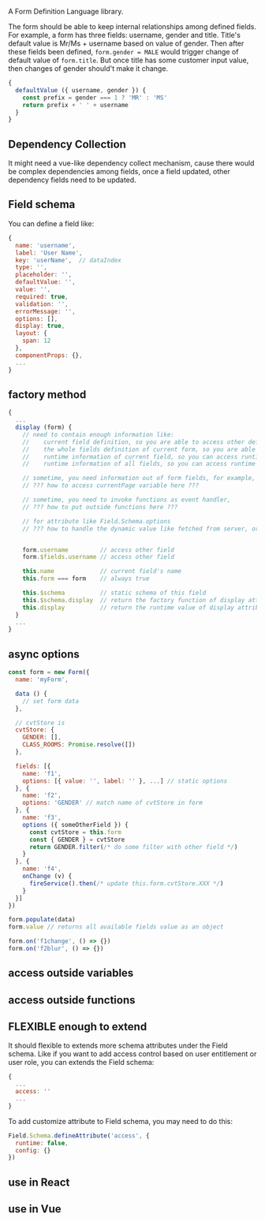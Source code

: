 A Form Definition Language library.

The form should be able to keep internal relationships among defined fields.
For example, a form has three fields: username, gender and title. Title's default value is Mr/Ms + username based on value of gender. Then after these fields been defined, `form.gender = MALE` would trigger change of default value of `form.title`. But once title has some customer input value, then changes of gender should't make it change.

```js
{
  defaultValue ({ username, gender }) {
    const prefix = gender === 1 ? 'MR' : 'MS'
    return prefix + ' ' + username
  }
}
```

## Dependency Collection

It might need a vue-like dependency collect mechanism, cause there would be complex dependencies among fields, once a field updated, other dependency fields need to be updated.


## Field schema

You can define a field like:

```js
{
  name: 'username',
  label: 'User Name',
  key: 'userName',  // dataIndex
  type: '',
  placeholder: '',
  defaultValue: '',
  value: '',
  required: true,
  validation: '',
  errorMessage: '',
  options: [],
  display: true,
  layout: {
    span: 12
  },
  componentProps: {},
  ...
}
```

## factory method

```js
{
  ...
  display (form) {
    // need to contain enough information like:
    //    current field definition, so you are able to access other defined attributes
    //    the whole fields definition of current form, so you are able to access other fields
    //    runtime information of current field, so you can access runtime information like value
    //    runtime information of all fields, so you can access runtime information like value of all the other fields

    // sometime, you need information out of form fields, for example, some fields need to be displayed only when current page is home page
    // ??? how to access currentPage variable here ???

    // sometime, you need to invoke functions as event handler,
    // ??? how to put outside functions here ???

    // for attribute like Field.Schema.options
    // ??? how to handle the dynamic value like fetched from server, or changed by other fields ???


    form.username         // access other field
    form.$fields.username // access other field

    this.name             // current field's name
    this.form === form    // always true

    this.$schema          // static schema of this field
    this.$schema.display  // return the factory function of display attribute of this field
    this.display          // return the runtime value of display attribute of this field
  }
  ...
}
```

## async options

```js
const form = new Form({
  name: 'myForm',

  data () {
    // set form data
  },

  // cvtStore is
  cvtStore: {
    GENDER: [],
    CLASS_ROOMS: Promise.resolve([])
  },

  fields: [{
    name: 'f1',
    options: [{ value: '', label: '' }, ...] // static options
  }, {
    name: 'f2',
    options: 'GENDER' // match name of cvtStore in form
  }, {
    name: 'f3',
    options ({ someOtherField }) {
      const cvtStore = this.form
      const { GENDER } = cvtStore
      return GENDER.filter(/* do some filter with other field */)
    }
  }, {
    name: 'f4',
    onChange (v) {
      fireService().then(/* update this.form.cvtStore.XXX */)
    }
  }]
})

form.populate(data)
form.value // returns all available fields value as an object

form.on('f1change', () => {})
form.on('f2blur', () => {})
```

## access outside variables

## access outside functions

## FLEXIBLE enough to extend

It should flexible to extends more schema attributes under the Field schema. Like if you want to add access control based on user entitlement or user role, you can extends the Field schema:

```js
{
  ...
  access: ''
  ...
}
```

To add customize attribute to Field schema, you may need to do this:

```js
Field.Schema.defineAttribute('access', {
  runtime: false,
  config: {}
})
```


## use in React

## use in Vue
